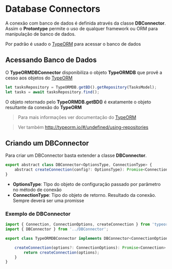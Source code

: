 # Database Connectors

A conexão com banco de dados é definida através da classe **DBConnector**. Assim o **Protontype** permite o uso de qualquer framework ou ORM para manipulação de banco de dados.

Por padrão é usado o [TypeORM](http://typeorm.io/#/) para acessar o banco de dados

## Acessando Banco de Dados
O **TypeORMDBConnector** disponibiliza o objeto **TypeORMDB** que provê a cesso aos objetos do [TypeORM](http://typeorm.io/#/)

```javascript
let tasksRepository = TypeORMDB.getBD().getRepository(TasksModel);
let tasks = await tasksRepository.find();
``` 

O objeto retornado pelo **TypeORMDB.getBD()** é exatamente o objeto resultante da conexão do **TypeORM**

> Para mais informações ver documentação do [TypeORM](http://typeorm.io/#/)

> Ver também <http://typeorm.io/#/undefined/using-repositories>

## Criando um DBConnector
Para criar um DBConnector basta extender a classe **DBConnector**.
```javascript
export abstract class DBConnector<OptionsType, ConnectionType> {
    abstract createConnection(config?: OptionsType): Promise<ConnectionType>;
}
```
- **OptionsType**: TIpo do objeto de configuração passado por parâmetro no método de conexão
- **ConnectionType**: Tipo do objeto de retorno. Resultado da conexão. Sempre deverá ser uma promisse

### Exemplo de DBConnector
```javascript
import { Connection, ConnectionOptions, createConnection } from 'typeorm';
import { DBConnector } from '../DBConnector';

export class TypeORMDBConnector implements DBConnector<ConnectionOptions, Connection> {

    createConnection(options?: ConnectionOptions): Promise<Connection> {
        return createConnection(options);
    }
}
```